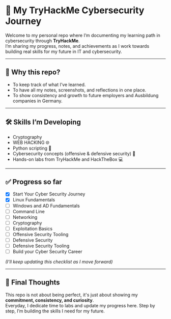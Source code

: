 # 🚀 My TryHackMe Cybersecurity Journey  

Welcome to my personal repo where I’m documenting my learning path in cybersecurity through **TryHackMe**.  
I’m sharing my progress, notes, and achievements as I work towards building real skills for my future in IT and cybersecurity.  

---

## 🎯 Why this repo?  
- To keep track of what I’ve learned.  
- To have all my notes, screenshots, and reflections in one place.  
- To show consistency and growth to future employers and Ausbildung companies in Germany.  

---

## 🛠️ Skills I’m Developing  
- Cryptography    
- WEB HACKING 🌐  
- Python scripting 🐍  
- Cybersecurity concepts (offensive & defensive security) 🔐  
- Hands-on labs from TryHackMe and HackTheBox 💻  

---

## ✅ Progress so far  
- [x] Start Your Cyber Security Journey 
- [x] Linux Fundamentals 
- [ ] Windows and AD Fundamentals    
- [ ] Command Line    
- [ ] Networking
- [ ] Cryptography
- [ ] Exploitation Basics
- [ ] Offensive Security Tooling
- [ ] Defensive Security
- [ ] Defensive Security Tooling
- [ ] Build your Cyber Security Career

*(I’ll keep updating this checklist as I move forward)*  

---

## 📌 Final Thoughts  
This repo is not about being perfect, it's just about showing my **commitment, consistency, and curiosity**.  
Everyday, I dedicate time to labs and update my progress here. Step by step, I’m building the skills I need for my future.  
